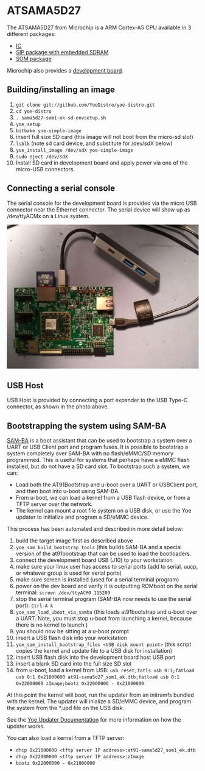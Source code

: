 # ATSAMA5D27

The ATSAMA5D27 from Microchip is a ARM Cortex-A5 CPU available in 3 different packages:

- [IC](https://www.microchip.com/wwwproducts/en/ATSAMA5D27)
- [SIP package with embedded SDRAM](https://www.microchip.com/wwwproducts/en/ATSAMA5D27C-D1G)
- [SOM package](https://www.microchip.com/wwwproducts/en/ATSAMA5D27-SOM1)

Microchip also provides a [development board](https://www.microchip.com/DevelopmentTools/ProductDetails/ATSAMA5D27-SOM1-EK1).

## Building/installing an image

1. `git clone git://github.com/YoeDistro/yoe-distro.git`
1. `cd yoe-distro`
1. `. sama5d27-som1-ek-sd-envsetup.sh`
1. `yoe_setup`
1. `bitbake yoe-simple-image`
1. insert full size SD card (this image will not boot from the micro-sd slot)
1. `lsblk` (note sd card device, and substitute for /dev/sdX below)
1. `yoe_install_image /dev/sdX yoe-simple-image`
1. `sudo eject /dev/sdX`
1. Install SD card in development board and apply power via one of the micro-USB connectors.

## Connecting a serial console

The serial console for the development board is provided via the micro USB connector near
the Ethernet connector. The serial device will show up as /dev/ttyACMx on a Linux system.

![Serial Console connector](ATSAMA5D27-SOM1-EK1.png)

## USB Host

USB Host is provided by connecting a port expander to the USB Type-C connector, as shown
in the photo above.

## Bootstrapping the system using SAM-BA

[SAM-BA](https://github.com/atmelcorp/sam-ba) is a boot assistant that can be used
to bootstrap a system over a UART or USB Client port and program fuses. It is possible
to bootstrap a system completely over SAM-BA with no flash/eMMC/SD memory
programmed. This is useful for systems that perhaps have a eMMC flash installed, but do
not have a SD card slot. To bootstrap such a system, we can:

- Load both the AT91Bootstrap and u-boot over a UART or USBClient port, and then
  boot into u-boot using SAM-BA.
- From u-boot, we can load a kernel from a USB flash device, or from a TFTP server
  over the network.
- The kernel can mount a root file system on a USB disk, or use the Yoe updater to
  initialize and program a SD/eMMC device.

This process has been automated and described in more detail below:

1. build the target image first as described above
1. `yoe_sam_build_bootstrap_tools` (this builds SAM-BA and a special version of the
   at91bootstrap that can be used to load the bootloaders.
1. connect the development board USB (J10) to your workstation
1. make sure your linux user has access to serial ports (add to serial, uucp, or whatever group is used for serial ports)
1. make sure screen is installed (used for a serial terminal program)
1. power on the dev board and verify it is outputting ROMboot on the serial terminal: `screen /dev/ttyACM0 115200`
1. stop the serial terminal program (SAM-BA now needs to use the serial port): `Ctrl-A k`
1. `yoe_sam_load_uboot_via_samba` (this loads at91bootstrap and u-boot over a UART. Note,
   you must stop u-boot from launching a kernel, because there is no kernel to launch.)
1. you should now be sitting at a u-boot prompt
1. insert a USB flash disk into your workstation
1. `yoe_sam_install_bootstrap_files <USB disk mount point>` (this script copies the kernel
   and update file to a USB disk for installation)
1. insert USB flash disk into the development board host USB port
1. insert a blank SD card into the full size SD slot
1. from u-boot, load a kernel from USB: `usb reset;fatls usb 0:1;fatload usb 0:1 0x21000000 at91-sama5d27_som1_ek.dtb;fatload usb 0:1 0x22000000 zImage;bootz 0x22000000 - 0x21000000`

At this point the kernel will boot, run the updater from an initramfs bundled with the kernel.
The updater will inialize a SD/eMMC device, and program the system from the \*.upd file on the
USB disk.

See the [Yoe Updater Documentation](updater.md) for more information on how the updater works.

You can also load a kernel from a TFTP server:

- `dhcp 0x21000000 <tftp server IP address>:at91-sama5d27_som1_ek.dtb`
- `dhcp 0x22000000 <tftp server IP address>:zImage`
- `bootz 0x22000000 - 0x21000000`
